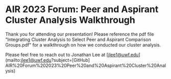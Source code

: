 # AIR 2023 Forum: Peer and Aspirant Cluster Analysis Walkthrough

Thank you for attending our presentation! Please reference the pdf file "Integrating Cluster Analysis to Select Peer and Aspirant Comparison Groups.pdf" for a walkthrough on how we conducted our cluster analysis.

Please feel free to reach out to Jonathan Lee at [jlee1@uwf.edu](mailto:jlee1@uwf.edu?subject=[GitHub] AIR%20Forum%202023%20Peer%20and%20Aspirant%20Cluster%20Analysis)